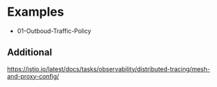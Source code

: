 
# Examples

- 01-Outboud-Traffic-Policy



## Additional

https://istio.io/latest/docs/tasks/observability/distributed-tracing/mesh-and-proxy-config/